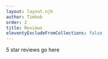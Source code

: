 ```yaml
---
layout: layout.njk
author: Timbob
order: 2
title: Reviews
eleventyExcludeFromCollections: false
---
```

5 star reviews go here
